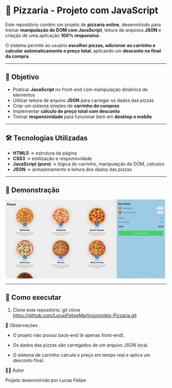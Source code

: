 # 🍕 Pizzaria - Projeto com JavaScript

Este repositório contém um projeto de **pizzaria online**, desenvolvido para treinar **manipulação de DOM com JavaScript**, leitura de arquivos **JSON** e criação de uma aplicação **100% responsiva**.  

O sistema permite ao usuário **escolher pizzas, adicionar ao carrinho e calcular automaticamente o preço total**, aplicando um **desconto no final da compra**.  

---

## 🎯 Objetivo
- Praticar **JavaScript** no front-end com manipulação dinâmica de elementos  
- Utilizar leitura de arquivo **JSON** para carregar os dados das pizzas  
- Criar um sistema simples de **carrinho de compras**  
- Implementar **cálculo de preço total com desconto**  
- Treinar **responsividade** para funcionar bem em **desktop e mobile**  

---

## 🛠️ Tecnologias Utilizadas
- **HTML5** → estrutura da página  
- **CSS3** → estilização e responsividade  
- **JavaScript (puro)** → lógica do carrinho, manipulação de DOM, cálculos  
- **JSON** → armazenamento e leitura dos dados das pizzas  

---

## 📸 Demonstração

 <img src="images/demonstração.png" alt="Preview do Projeto" width="500">

---

## 🚀 Como executar
1. Clone este repositório:
   git clone https://github.com/LucasFelipeMartins/projeto-Pizzaria.git

📌 Observações

- O projeto não possui back-end (é apenas front-end).

- Os dados das pizzas são carregados de um arquivo JSON local.

- O sistema de carrinho calcula o preço em tempo real e aplica um desconto final.

👨‍💻 Autor

Projeto desenvolvido por Lucas Felipe

